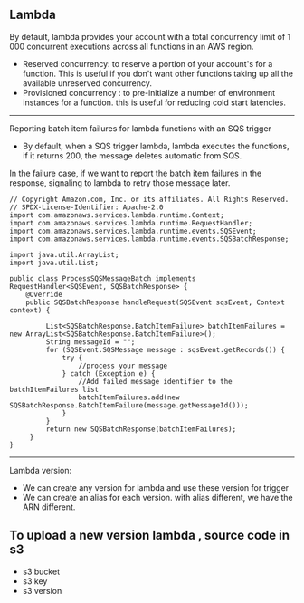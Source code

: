 ## Lambda 

By default, lambda provides your account with a total concurrency limit of 1 000 concurrent executions across all functions in an AWS region.

- Reserved concurrency: to reserve a portion of your account's for a function. This is useful if you don't want other functions taking up all the available unreserved concurrency.
- Provisioned concurrency : to pre-initialize a number of environment instances for a function. this is useful for reducing cold start latencies.
------------

Reporting batch item failures for lambda functions with an SQS trigger
- By default, when a SQS trigger lambda, lambda executes the functions, if it returns 200, the message deletes automatic from SQS.

In the failure case, if we want to report the batch item failures in the response, signaling to lambda to retry those message later.

```
// Copyright Amazon.com, Inc. or its affiliates. All Rights Reserved.
// SPDX-License-Identifier: Apache-2.0
import com.amazonaws.services.lambda.runtime.Context;
import com.amazonaws.services.lambda.runtime.RequestHandler;
import com.amazonaws.services.lambda.runtime.events.SQSEvent;
import com.amazonaws.services.lambda.runtime.events.SQSBatchResponse;
 
import java.util.ArrayList;
import java.util.List;
 
public class ProcessSQSMessageBatch implements RequestHandler<SQSEvent, SQSBatchResponse> {
    @Override
    public SQSBatchResponse handleRequest(SQSEvent sqsEvent, Context context) {
 
         List<SQSBatchResponse.BatchItemFailure> batchItemFailures = new ArrayList<SQSBatchResponse.BatchItemFailure>();
         String messageId = "";
         for (SQSEvent.SQSMessage message : sqsEvent.getRecords()) {
             try {
                 //process your message
             } catch (Exception e) {
                 //Add failed message identifier to the batchItemFailures list
                 batchItemFailures.add(new SQSBatchResponse.BatchItemFailure(message.getMessageId()));
             }
         }
         return new SQSBatchResponse(batchItemFailures);
     }
}
```
-----
Lambda version:
- We can create any version for lambda and use these version for trigger
- We can create an alias for each version. with alias different, we have the ARN different.

## To upload a new version lambda , source code in s3
- s3 bucket
- s3 key
- s3 version